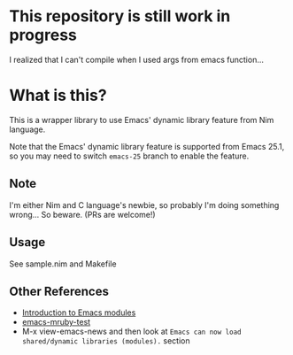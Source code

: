 # This repository is still work in progress
I realized that I can't compile when I used args from emacs function...

# What is this?
This is a wrapper library to use Emacs' dynamic library feature from
Nim language.

Note that the Emacs' dynamic library feature is supported from Emacs
25.1, so you may need to switch `emacs-25` branch to enable the
feature.

## Note
I'm either Nim and C language's newbie, so probably I'm doing
something wrong... So beware. (PRs are welcome!)

## Usage
See sample.nim and Makefile

## Other References
- [Introduction to Emacs modules](http://diobla.info/blog-archive/modules-tut.html)
- [emacs-mruby-test](https://github.com/syohex/emacs-mruby-test)
- M-x view-emacs-news and then look at `Emacs can now load shared/dynamic libraries (modules).` section
